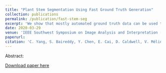 ```yaml
---
title: "Plant Stem Segmentation Using Fast Ground Truth Generation"
collection: publications
permalink: /publication/fast-stem-seg
excerpt: 'We show that mostly automated ground truth data can be used to effectively train deep learning models for stem segmentation.'
date: 2020-03-29
venue: 'IEEE Southwest Symposium on Image Analysis and Interpretation (SSIAI)'
paperurl:
citation: 'C. Yang, S. Baireddy, Y. Chen, E. Cai, D. Caldwell, V. Méline, A. S. Iyer-Pascuzzi, E. J. Delp. "Plant Stem Segmentation Using Fast Ground Truth Generation". IEEE Southwest Symposium on Image Analysis and Interpretation (SSIAI). March 2020. Santa Fe, NM.'
---
```

Abstract:

[Download paper here](https://arxiv.org/pdf/2001.08854) 
